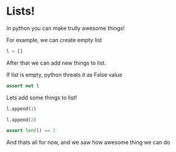 # Lists!



In python you can make trully awesome things!

For example, we can create empty list

```python
l = []

```
After that we can add new things to list.

If list is empty, python threats it as False value

<!--s-->

```python
assert not l

```
Lets add some things to list!

```python
l.append(1)

l.append(2)

assert len(l) == 2

```
And thats all for now, and we saw how awesome thing we can do

```python
```
